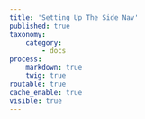 ```yaml
---
title: 'Setting Up The Side Nav'
published: true
taxonomy:
    category:
        - docs
process:
    markdown: true
    twig: true
routable: true
cache_enable: true
visible: true
---
```

